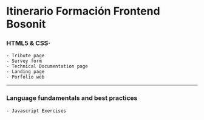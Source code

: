 # Itinerario Formación Frontend Bosonit

### HTML5 & CSS·

    - Tribute page
    - Survey form
    - Technical Documentation page
    - Landing page
    - Porfolio web
---
### Language fundamentals and best practices
    - Javascript Exercises